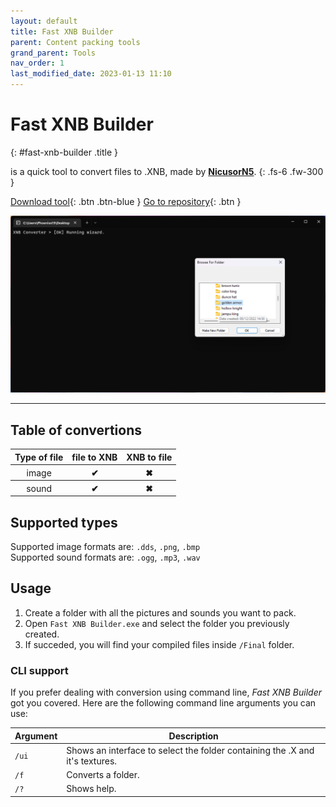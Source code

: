 ```yaml
---
layout: default
title: Fast XNB Builder
parent: Content packing tools
grand_parent: Tools
nav_order: 1
last_modified_date: 2023-01-13 11:10
---
```


# Fast XNB Builder 
{: #fast-xnb-builder .title }

is a quick tool to convert files to .XNB, made by [**NicusorN5**](https://github.com/NicusorN5).
{: .fs-6 .fw-300 }

[Download tool](https://github.com/Phoenixx19/Fast-XNB-Builder/releases/latest){: .btn .btn-blue }
[Go to repository](https://github.com/NicusorN5/Fast-XNB-Builder){: .btn }

![Preview](./images/FastXNBConverter.png)

---

## Table of convertions

<table>
    <thead>
        <tr>
            <th>Type of file</th>
            <th>file to XNB</th>
            <th>XNB to file</th>
        </tr>
    </thead>
    <tbody>
        <tr>
            <th style="font-weight: normal;">image</th>
            <th class="label-green">✔</th>
            <th class="label-red">✖</th>
        </tr>
        <tr>
            <th style="font-weight: normal;">sound</th>
            <th class="label-green">✔</th>
            <th class="label-red">✖</th>
        </tr>
    </tbody>
</table>

## Supported types

Supported image formats are: `.dds`, `.png`, `.bmp`<br>
Supported sound formats are: `.ogg`, `.mp3`, `.wav`

## Usage

1. Create a folder with all the pictures and sounds you want to pack.
2. Open `Fast XNB Builder.exe` and select the folder you previously created.
3. If succeded, you will find your compiled files inside `/Final` folder.

### CLI support

If you prefer dealing with conversion using command line, *Fast XNB Builder* got you covered. Here are the following command line arguments you can use:

|Argument|Description|
|---|---|
|`/ui`|Shows an interface to select the folder containing the .X and it's textures.|
|`/f`|Converts a folder.|
|`/?`|Shows help.|